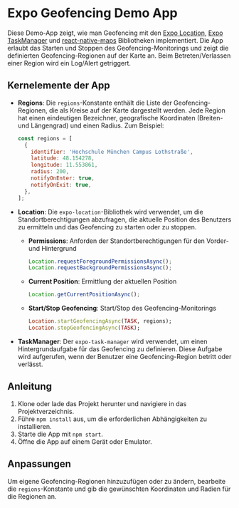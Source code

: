 # Expo Geofencing Demo App

Diese Demo-App zeigt, wie man Geofencing mit den [Expo Location](https://docs.expo.dev/versions/latest/sdk/location/), [Expo TaskManager](https://docs.expo.dev/versions/latest/sdk/task-manager/) und [react-native-maps](https://github.com/react-native-maps/react-native-maps) Bibliotheken implementiert. Die App erlaubt das Starten und Stoppen des Geofencing-Monitorings und zeigt die definierten Geofencing-Regionen auf der Karte an. Beim Betreten/Verlassen einer Region wird ein Log/Alert getriggert.

## Kernelemente der App

- **Regions**: Die `regions`-Konstante enthält die Liste der Geofencing-Regionen, die als Kreise auf der Karte dargestellt werden. Jede Region hat einen eindeutigen Bezeichner, geografische Koordinaten (Breiten- und Längengrad) und einen Radius. Zum Beispiel:

  ```javascript
  const regions = [
    {
      identifier: 'Hochschule München Campus Lothstraße',
      latitude: 48.154278,
      longitude: 11.553861,
      radius: 200,
      notifyOnEnter: true,
      notifyOnExit: true,
    },
  ];
  ```

- **Location**: Die `expo-location`-Bibliothek wird verwendet, um die Standortberechtigungen abzufragen, die aktuelle Position des Benutzers zu ermitteln und das Geofencing zu starten oder zu stoppen.
  - **Permissions**: Anforden der Standortberechtigungen für den Vorder- und Hintergrund

    ```javascript
    Location.requestForegroundPermissionsAsync();
    Location.requestBackgroundPermissionsAsync();
    ```

  - **Current Position**: Ermittlung der aktuellen Position

    ```javascript
    Location.getCurrentPositionAsync();
    ```

  - **Start/Stop Geofencing**: Start/Stop des Geofencing-Monitorings 
  
    ```ruby
    Location.startGeofencingAsync(TASK, regions);
    Location.stopGeofencingAsync(TASK);
    ```

- **TaskManager**: Der `expo-task-manager` wird verwendet, um einen Hintergrundaufgabe für das Geofencing zu definieren. Diese Aufgabe wird aufgerufen, wenn der Benutzer eine Geofencing-Region betritt oder verlässt.

## Anleitung

1. Klone oder lade das Projekt herunter und navigiere in das Projektverzeichnis.
2. Führe `npm install` aus, um die erforderlichen Abhängigkeiten zu installieren.
3. Starte die App mit `npm start`.
4. Öffne die App auf einem Gerät oder Emulator.

## Anpassungen

Um eigene Geofencing-Regionen hinzuzufügen oder zu ändern, bearbeite die `regions`-Konstante und gib die gewünschten Koordinaten und Radien für die Regionen an.
